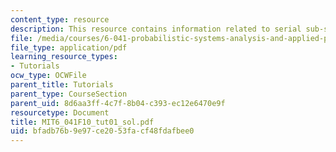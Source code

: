 ```yaml
---
content_type: resource
description: This resource contains information related to serial sub-system.
file: /media/courses/6-041-probabilistic-systems-analysis-and-applied-probability-fall-2010/bfadb76b9e97ce2053facf48fdafbee0_MIT6_041F10_tut01_sol.pdf
file_type: application/pdf
learning_resource_types:
- Tutorials
ocw_type: OCWFile
parent_title: Tutorials
parent_type: CourseSection
parent_uid: 8d6aa3ff-4c7f-8b04-c393-ec12e6470e9f
resourcetype: Document
title: MIT6_041F10_tut01_sol.pdf
uid: bfadb76b-9e97-ce20-53fa-cf48fdafbee0
---
```

